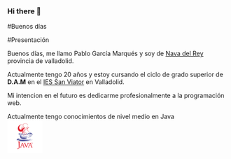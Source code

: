 ### Hi there 👋

<!--
**PabloGarciaMarques/PabloGarciaMarques** is a ✨ _special_ ✨ repository because its `README.md` (this file) appears on your GitHub profile.

Here are some ideas to get you started:

- 🔭 I’m currently working on ...
- 🌱 I’m currently learning ...
- 👯 I’m looking to collaborate on ...
- 🤔 I’m looking for help with ...
- 💬 Ask me about ...
- 📫 How to reach me: ...
- 😄 Pronouns: ...
- ⚡ Fun fact: ...
-->


  #Buenos días
  
  #Presentación
  
  Buenos días, me llamo Pablo García Marqués y soy de [Nava del Rey](https://es.wikipedia.org/wiki/Nava_del_Rey) provincia de valladolid.
  
Actualmente tengo 20 años y estoy cursando el ciclo de grado superior de **D.A.M** en el [IES San Viator](https://www.sanviatorvalladolid.com/) en Valladolid.

Mi intencion en el futuro es dedicarme profesionalmente a la programación web.

Actualmente tengo conocimientos de nivel medio en Java  
<img src="https://github.com/PabloGarciaMarques/PabloGarciaMarques/blob/main/java-logo.jpg" width="80" height="75"/>
